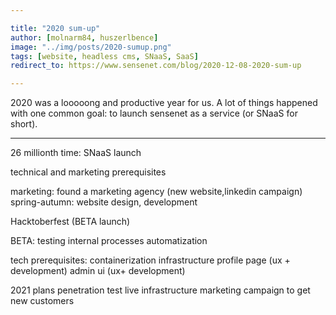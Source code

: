 ```yaml
---

title: "2020 sum-up"
author: [molnarm84, huszerlbence]
image: "../img/posts/2020-sumup.png"
tags: [website, headless cms, SNaaS, SaaS]
redirect_to: https://www.sensenet.com/blog/2020-12-08-2020-sum-up

---
```


2020 was a looooong and productive year for us. A lot of things happened with one common goal: to launch sensenet as a service (or SNaaS for short).

---




26 millionth time: SNaaS launch

technical and marketing prerequisites

marketing: found a marketing agency (new website,linkedin campaign)
spring-autumn: website design, development

Hacktoberfest (BETA launch)

BETA:
testing internal processes
automatization

tech prerequisites:
containerization
infrastructure
profile page (ux + development)
admin ui (ux+ development)

2021 plans
penetration test
live infrastructure
marketing campaign to get new customers





